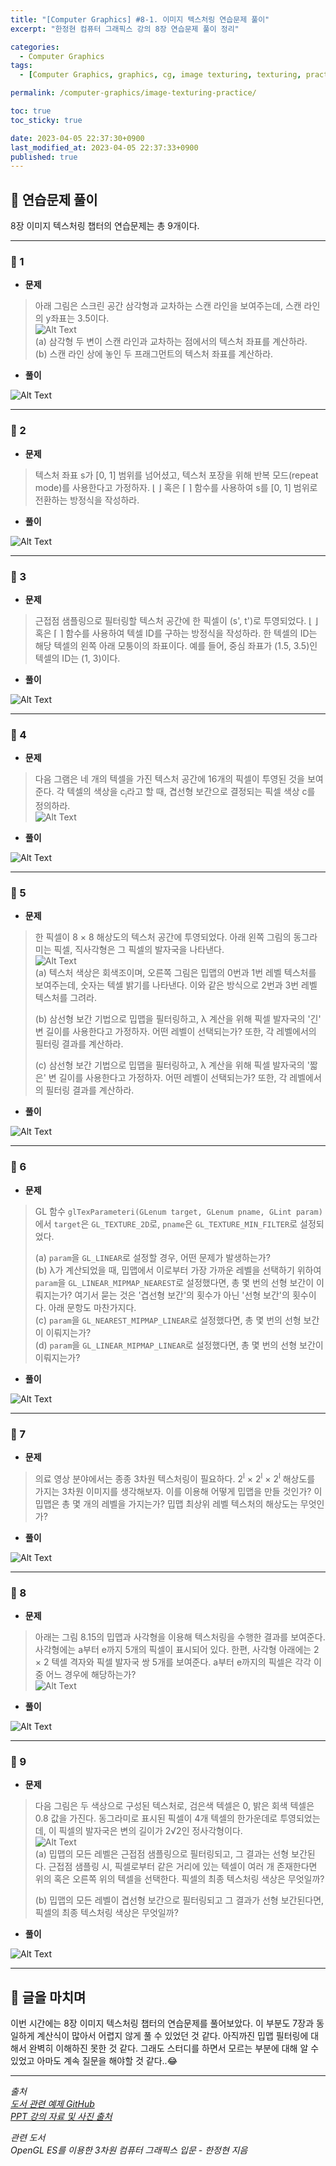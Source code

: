 ```yaml
---
title: "[Computer Graphics] #8-1. 이미지 텍스처링 연습문제 풀이"
excerpt: "한정현 컴퓨터 그래픽스 강의 8장 연습문제 풀이 정리"

categories:
  - Computer Graphics
tags:
  - [Computer Graphics, graphics, cg, image texturing, texturing, practice]

permalink: /computer-graphics/image-texturing-practice/

toc: true
toc_sticky: true

date: 2023-04-05 22:37:30+0900
last_modified_at: 2023-04-05 22:37:33+0900
published: true
---
```


## 👻 연습문제 풀이
8장 이미지 텍스처링 챕터의 연습문제는 총 9개이다.

***

### 🌱 1
- **문제**

> 아래 그림은 스크린 공간 삼각형과 교차하는 스캔 라인을 보여주는데, 스캔 라인의 y좌표는 3.5이다.   
![Alt Text](/assets/images/posts_img/basics/computer-graphics/image-texturing-practice/.jpg)   
(a) 삼각형 두 변이 스캔 라인과 교차하는 점에서의 텍스처 좌표를 계산하라.   
(b) 스캔 라인 상에 놓인 두 프래그먼트의 텍스처 좌표를 계산하라.

- **풀이**

![Alt Text](/assets/images/posts_img/basics/computer-graphics/image-texturing-practice/1-solve.jpg)   

***

### 🌱 2
- **문제**

> 텍스처 좌표 s가 [0, 1] 범위를 넘어셨고, 텍스처 포장을 위해 반복 모드(repeat mode)를 사용한다고 가정하자. ⌊ ⌋ 혹은 ⌈ ⌉ 함수를 사용하여 s를 [0, 1] 범위로 전환하는 방정식을 작성하라.

- **풀이**

![Alt Text](/assets/images/posts_img/basics/computer-graphics/image-texturing-practice/2-solve.jpg)   

***

### 🌱 3
- **문제**

> 근접점 샘플링으로 필터링할 텍스처 공간에 한 픽셀이 (s', t')로 투영되었다. ⌊ ⌋ 혹은 ⌈ ⌉ 함수를 사용하여 텍셀 ID를 구하는 방정식을 작성하라. 한 텍셀의 ID는 해당 텍셀의 왼쪽 아래 모퉁이의 좌표이다. 예를 들어, 중심 좌표가 (1.5, 3.5)인 텍셀의 ID는 (1, 3)이다.

- **풀이**

![Alt Text](/assets/images/posts_img/basics/computer-graphics/image-texturing-practice/3-solve.jpg)   

***

### 🌱 4
- **문제**

> 다음 그램은 네 개의 텍셀을 가진 텍스처 공간에 16개의 픽셀이 투영된 것을 보여준다. 각 텍셀의 색상을 c<sub>i</sub>라고 할 때, 겹선형 보간으로 결정되는 픽셀 색상 c를 정의하라.   
![Alt Text](/assets/images/posts_img/basics/computer-graphics/image-texturing-practice/.jpg)   

- **풀이**

![Alt Text](/assets/images/posts_img/basics/computer-graphics/image-texturing-practice/4-solve.jpg)   

***

### 🌱 5
- **문제**

> 한 픽셀이 8 × 8 해상도의 텍스처 공간에 투영되었다. 아래 왼쪽 그림의 동그라미는 픽셀, 직사각형은 그 픽셀의 발자국을 나타낸다.   
![Alt Text](/assets/images/posts_img/basics/computer-graphics/image-texturing-practice/.jpg)   
(a) 텍스처 색상은 회색조이며, 오른쪽 그림은 밉맵의 0번과 1번 레벨 텍스처를 보여주는데, 숫자는 텍셀 밝기를 나타낸다. 이와 같은 방식으로 2번과 3번 레벨 텍스처를 그려라.
>
> (b) 삼선형 보간 기법으로 밉맵을 필터링하고, λ 계산을 위해 픽셀 발자국의 '긴' 변 길이를 사용한다고 가정하자. 어떤 레벨이 선택되는가? 또한, 각 레벨에서의 필터링 결과를 계산하라.
>
> (c) 삼선형 보간 기법으로 밉맵을 필터링하고, λ 계산을 위해 픽셀 발자국의 '짧은' 변 길이를 사용한다고 가정하자. 어떤 레벨이 선택되는가? 또한, 각 레벨에서의 필터링 결과를 계산하라.


- **풀이**

![Alt Text](/assets/images/posts_img/basics/computer-graphics/image-texturing-practice/5-solve.jpg)   

***

### 🌱 6
- **문제**

> GL 함수 ``` glTexParameteri(GLenum target, GLenum pname, GLint param) ```에서 ``` target ```은 ``` GL_TEXTURE_2D ```로, ``` pname ```은 ``` GL_TEXTURE_MIN_FILTER ```로 설정되었다.
>
> (a) ``` param ```을 ``` GL_LINEAR ```로 설정할 경우, 어떤 문제가 발생하는가?   
(b) λ가 계산되었을 때, 밉맵에서 이로부터 가장 가까운 레벨을 선택하기 위하여 ``` param ```을 ``` GL_LINEAR_MIPMAP_NEAREST ```로 설정했다면, 총 몇 번의 선형 보간이 이뤄지는가? 여기서 묻는 것은 '겹선형 보간'의 횟수가 아닌 '선형 보간'의 횟수이다. 아래 문항도 마찬가지다.   
(c) ``` param ```을 ``` GL_NEAREST_MIPMAP_LINEAR ```로 설정했다면, 총 몇 번의 선형 보간이 이뤄지는가?   
(d) ``` param ```을 ``` GL_LINEAR_MIPMAP_LINEAR ```로 설정했다면, 총 몇 번의 선형 보간이 이뤄지는가?

- **풀이**

![Alt Text](/assets/images/posts_img/basics/computer-graphics/image-texturing-practice/6-solve.jpg)   

***

### 🌱 7
- **문제**

> 의료 영상 분야에서는 종종 3차원 텍스처링이 필요하다. 2<sup>l</sup> × 2<sup>l</sup> × 2<sup>l</sup> 해상도를 가지는 3차원 이미지를 생각해보자. 이를 이용해 어떻게 밉맵을 만들 것인가? 이 밉맵은 총 몇 개의 레벨을 가지는가? 밉맵 최상위 레벨 텍스처의 해상도는 무엇인가?

- **풀이**

![Alt Text](/assets/images/posts_img/basics/computer-graphics/image-texturing-practice/7-solve.jpg)   

***

### 🌱 8
- **문제**

> 아래는 그림 8.15의 밉맵과 사각형을 이용해 텍스처링을 수행한 결과를 보여준다. 사각형에는 a부터 e까지 5개의 픽셀이 표시되어 있다. 한편, 사각형 아래에는 2 × 2 텍셀 격자와 픽셀 발자국 쌍 5개를 보여준다. a부터 e까지의 픽셀은 각각 이 중 어느 경우에 해당하는가?   
![Alt Text](/assets/images/posts_img/basics/computer-graphics/image-texturing-practice/.jpg)   

- **풀이**

![Alt Text](/assets/images/posts_img/basics/computer-graphics/image-texturing-practice/8-solve.jpg)   

***

### 🌱 9
- **문제**

> 다음 그림은 두 색상으로 구성된 텍스처로, 검은색 텍셀은 0, 밝은 회색 텍셀은 0.8 값을 가진다. 동그라미로 표시된 픽셀이 4개 텍셀의 한가운데로 투영되었는데, 이 픽셀의 발자국은 변의 길이가 2√2인 정사각형이다.   
![Alt Text](/assets/images/posts_img/basics/computer-graphics/image-texturing-practice/.jpg)   
(a) 밉맵의 모든 레벨은 근접점 샘플링으로 필터링되고, 그 결과는 선형 보간된다. 근접점 샘플링 시, 픽셀로부터 같은 거리에 있는 텍셀이 여러 개 존재한다면 위의 혹은 오른쪽 위의 텍셀을 선택한다. 픽셀의 최종 텍스처링 색상은 무엇일까?
>
> (b) 밉맵의 모든 레벨이 겹선형 보간으로 필터링되고 그 결과가 선형 보간된다면, 픽셀의 최종 텍스처링 색상은 무엇일까?

- **풀이**

![Alt Text](/assets/images/posts_img/basics/computer-graphics/image-texturing-practice/9-solve.jpg)   

***

## 👻 글을 마치며
이번 시간에는 8장 이미지 텍스처링 챕터의 연습문제를 풀어보았다. 이 부분도 7장과 동일하게 계산식이 많아서 어렵지 않게 풀 수 있었던 것 같다. 아직까진 밉맵 필터링에 대해서 완벽히 이해하진 못한 것 같다. 그래도 스터디를 하면서 모르는 부분에 대해 알 수 있었고 아마도 계속 질문을 해야할 것 같다..😂

***

_출처_   
_[도서 관련 예제 GitHub](https://github.com/medialab-ku/openGLESbook)_   
_[PPT 강의 자료 및 사진 출처](https://media.korea.ac.kr/books/)_

_관련 도서_   
_OpenGL ES를 이용한 3차원 컴퓨터 그래픽스 입문 - 한정현 지음_   